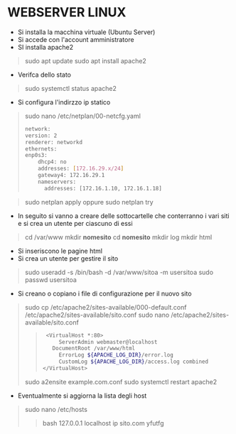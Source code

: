 # WEBSERVER LINUX
- Si installa la macchina virtuale (Ubuntu Server)
- Si accede con l'account amministratore
- SI installa apache2
>sudo apt update
>sudo apt install apache2
- Verifca dello stato
>sudo systemctl status apache2
- Si configura l'indirzzo ip statico
> sudo nano /etc/netplan/00-netcfg.yaml
>```bash
> network:
> version: 2
> renderer: networkd
> ethernets:
> enp0s3:
>     dhcp4: no
>     addresses: [172.16.29.x/24]
>     gateway4: 172.16.29.1
>     nameservers:
>       addresses: [172.16.1.10, 172.16.1.18]

>  sudo netplan apply
oppure
> sudo netplan try

- In seguito si vanno a creare delle sottocartelle che conterranno i vari siti e si crea un utente per ciascuno di essi
> cd /var/www
> mkdir **nomesito**
> cd **nomesito**
> mkdir log
> mkdir html
- Si inseriscono le pagine html
- Si crea un utente per gestire il sito
> sudo useradd -s /bin/bash -d /var/www/sitoa -m usersitoa
> sudo passwd usersitoa
- Si creano o copiano i file di configurazione per il nuovo sito
> sudo  cp /etc/apache2/sites-available/000-default.conf /etc/apache2/sites-available/sito.conf
> sudo  nano /etc/apache2/sites-available/sito.conf
>>```bash
>>  <VirtualHost *:80>
>>      ServerAdmin webmaster@localhost
>>    DocumentRoot /var/www/html
>>      ErrorLog ${APACHE_LOG_DIR}/error.log
>>      CustomLog ${APACHE_LOG_DIR}/access.log combined
>></VirtualHost>
> sudo a2ensite example.com.conf
> sudo systemctl restart apache2
- Eventualmente si aggiorna la lista degli host
> sudo  nano /etc/hosts
>>bash
>>127.0.0.1   localhost
>>ip sito.com yfutfg
